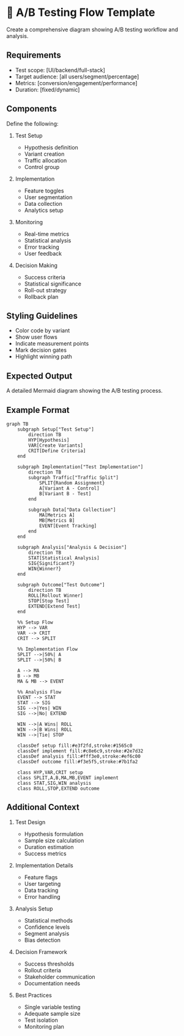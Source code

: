 <!--
mode: auto
tools: vscode-markdown, mermaid-preview
-->

# 🔄 A/B Testing Flow Template

Create a comprehensive diagram showing A/B testing workflow and analysis.

## Requirements

- Test scope: [UI/backend/full-stack]
- Target audience: [all users/segment/percentage]
- Metrics: [conversion/engagement/performance]
- Duration: [fixed/dynamic]

## Components

Define the following:
1. Test Setup
   - Hypothesis definition
   - Variant creation
   - Traffic allocation
   - Control group

2. Implementation
   - Feature toggles
   - User segmentation
   - Data collection
   - Analytics setup

3. Monitoring
   - Real-time metrics
   - Statistical analysis
   - Error tracking
   - User feedback

4. Decision Making
   - Success criteria
   - Statistical significance
   - Roll-out strategy
   - Rollback plan

## Styling Guidelines

- Color code by variant
- Show user flows
- Indicate measurement points
- Mark decision gates
- Highlight winning path

## Expected Output

A detailed Mermaid diagram showing the A/B testing process.

## Example Format

```mermaid
graph TB
    subgraph Setup["Test Setup"]
        direction TB
        HYP[Hypothesis]
        VAR[Create Variants]
        CRIT[Define Criteria]
    end

    subgraph Implementation["Test Implementation"]
        direction TB
        subgraph Traffic["Traffic Split"]
            SPLIT{Random Assignment}
            A[Variant A - Control]
            B[Variant B - Test]
        end
        
        subgraph Data["Data Collection"]
            MA[Metrics A]
            MB[Metrics B]
            EVENT[Event Tracking]
        end
    end

    subgraph Analysis["Analysis & Decision"]
        direction TB
        STAT[Statistical Analysis]
        SIG{Significant?}
        WIN{Winner?}
    end

    subgraph Outcome["Test Outcome"]
        direction TB
        ROLL[Rollout Winner]
        STOP[Stop Test]
        EXTEND[Extend Test]
    end

    %% Setup Flow
    HYP --> VAR
    VAR --> CRIT
    CRIT --> SPLIT
    
    %% Implementation Flow
    SPLIT -->|50%| A
    SPLIT -->|50%| B
    
    A --> MA
    B --> MB
    MA & MB --> EVENT
    
    %% Analysis Flow
    EVENT --> STAT
    STAT --> SIG
    SIG -->|Yes| WIN
    SIG -->|No| EXTEND
    
    WIN -->|A Wins| ROLL
    WIN -->|B Wins| ROLL
    WIN -->|Tie| STOP

    classDef setup fill:#e3f2fd,stroke:#1565c0
    classDef implement fill:#c8e6c9,stroke:#2e7d32
    classDef analysis fill:#fff3e0,stroke:#ef6c00
    classDef outcome fill:#f3e5f5,stroke:#7b1fa2

    class HYP,VAR,CRIT setup
    class SPLIT,A,B,MA,MB,EVENT implement
    class STAT,SIG,WIN analysis
    class ROLL,STOP,EXTEND outcome
```

## Additional Context

1. Test Design
   - Hypothesis formulation
   - Sample size calculation
   - Duration estimation
   - Success metrics

2. Implementation Details
   - Feature flags
   - User targeting
   - Data tracking
   - Error handling

3. Analysis Setup
   - Statistical methods
   - Confidence levels
   - Segment analysis
   - Bias detection

4. Decision Framework
   - Success thresholds
   - Rollout criteria
   - Stakeholder communication
   - Documentation needs

5. Best Practices
   - Single variable testing
   - Adequate sample size
   - Test isolation
   - Monitoring plan
